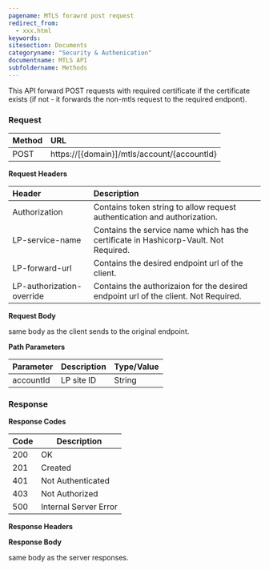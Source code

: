 ```yaml
---
pagename: MTLS forawrd post request
redirect_from:
  - xxx.html
keywords:
sitesection: Documents
categoryname: "Security & Authenication"
documentname: MTLS API
subfoldername: Methods
---
```


This API forward POST requests with required certificate if the certificate exists (if not - it forwards the non-mtls request to the required endpont).


### Request

 |Method|      URL|  
 |:--------  |:---  |
 |POST|  https://[{domain}]/mtls/account/{accountId} |


**Request Headers**

 |Header         |Description  |
 |:------|        :--------  |
 |Authorization|    Contains token string to allow request authentication and authorization.|
 |LP-service-name|    Contains the service name which has the certificate in Hashicorp-Vault. Not Required.  |
 |LP-forward-url|    Contains the desired endpoint url of the client.  |
 |LP-authorization-override|    Contains the authorizaion for the desired endpoint url of the client. Not Required. |

**Request Body**

same body as the client sends to the original endpoint.

**Path Parameters**

 |Parameter|  Description|  Type/Value |
 |:------    |:--------    |:--------|
 |accountId|  LP site ID |   String |

### Response

**Response Codes** 

| Code | Description           |
|------|-----------------------|
| 200  | OK                    |
| 201  | Created               |
| 401  | Not Authenticated     |
| 403  | Not Authorized        |
| 500  | Internal Server Error |


**Response Headers**

**Response Body**

same body as the server responses.



